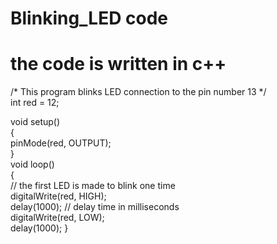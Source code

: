 # Blinking_LED code

# the code is written in c++
/* 
  This program blinks LED connection to the pin number 13
*/  
int red = 12;

void setup()  
{  
  pinMode(red, OUTPUT);  
}  
void loop()  
{  
 // the first LED is made to blink one time  
  digitalWrite(red, HIGH);  
  delay(1000); // delay time in milliseconds  
  digitalWrite(red, LOW);  
  delay(1000);
}

